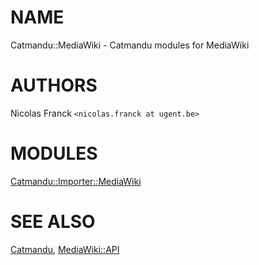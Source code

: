 # NAME

Catmandu::MediaWiki - Catmandu modules for MediaWiki

# AUTHORS

Nicolas Franck `<nicolas.franck at ugent.be>`

# MODULES

[Catmandu::Importer::MediaWiki](https://metacpan.org/pod/Catmandu::Importer::MediaWiki)

# SEE ALSO

[Catmandu](https://metacpan.org/pod/Catmandu), [MediaWiki::API](https://metacpan.org/pod/MediaWiki::API)
